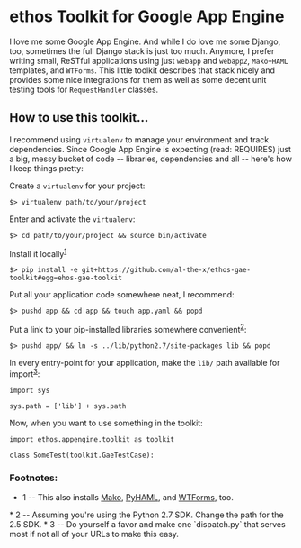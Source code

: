 ethos Toolkit for Google App Engine
===================================

I love me some Google App Engine. And while I do love me some Django, too, sometimes
the full Django stack is just too much. Anymore, I prefer writing small, ReSTful
applications using just `webapp` and `webapp2`, `Mako+HAML` templates, and `WTForms`.
This little toolkit describes that stack nicely and provides some nice integrations
for them as well as some decent unit testing tools for `RequestHandler` classes.

How to use this toolkit...
--------------------------

I recommend using `virtualenv` to manage your environment and track dependencies.
Since Google App Engine is expecting (read: REQUIRES) just a big, messy bucket of
code -- libraries, dependencies and all -- here's how I keep things pretty:

Create a `virtualenv` for your project:

```
$> virtualenv path/to/your/project
```

Enter and activate the `virtualenv`:

```
$> cd path/to/your/project && source bin/activate
```

Install it locally<sup>[1](#fn1)</sup>

```
$> pip install -e git+https://github.com/al-the-x/ethos-gae-toolkit#egg=ehos-gae-toolkit
```

Put all your application code somewhere neat, I recommend:

```
$> pushd app && cd app && touch app.yaml && popd
```

Put a link to your pip-installed libraries somewhere convenient<sup>[2](#fn2)</sup>:

```
$> pushd app/ && ln -s ../lib/python2.7/site-packages lib && popd
```

In every entry-point for your application, make the `lib/` path available for import<sup>[3](#fn3)</sup>:

```
import sys

sys.path = ['lib'] + sys.path
```

Now, when you want to use something in the toolkit:

```
import ethos.appengine.toolkit as toolkit

class SomeTest(toolkit.GaeTestCase):
```

### Footnotes:

* <a name="fn1">1</a> -- This also installs [Mako][1], [PyHAML][2], and [WTForms][3], too.
<dl>
* <a name="fn2">2</a> -- Assuming you're using the Python 2.7 SDK. Change the path for the 2.5 SDK.
* <a name="fn3">3</a> -- Do yourself a favor and make one `dispatch.py` that serves most if not all of your URLs to make this easy.

[1]: http://www.makotemplates.org/
[2]: https://github.com/mikeboers/PyHAML/README.md
[3]: http://wtforms.simplecodes.com/docs/dev/crash_course.html
